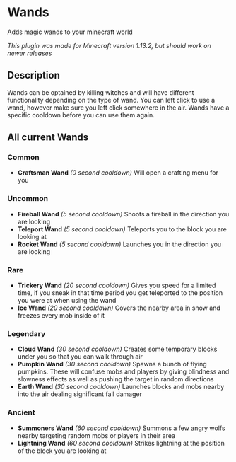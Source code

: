 # Wands
Adds magic wands to your minecraft world

*This plugin was made for Minecraft version 1.13.2, but should work on newer releases*

## Description

Wands can be optained by killing witches and will have different functionality depending on the type of wand.
You can left click to use a wand, however make sure you left click somewhere in the air. Wands have a specific cooldown before you can use them again.

## All current Wands

### Common
- **Craftsman Wand** *(0 second cooldown)* Will open a crafting menu for you

### Uncommon
- **Fireball Wand** *(5 second cooldown)* Shoots a fireball in the direction you are looking
- **Teleport Wand** *(5 second cooldown)* Teleports you to the block you are looking at
- **Rocket Wand** *(5 second cooldown)* Launches you in the direction you are looking

### Rare
- **Trickery Wand** *(20 second cooldown)* Gives you speed for a limited time, if you sneak in that time period you get teleported to the position you were at when using the wand
- **Ice Wand** *(20 second cooldown)* Covers the nearby area in snow and freezes every mob inside of it

### Legendary
- **Cloud Wand** *(30 second cooldown)* Creates some temporary blocks under you so that you can walk through air
- **Pumpkin Wand** *(30 second cooldown)* Spawns a bunch of flying pumpkins. These will confuse mobs and players by giving blindness and slowness effects as well as pushing the target in random directions
- **Earth Wand** *(30 second cooldown)* Launches blocks and mobs nearby into the air dealing significant fall damager

### Ancient
- **Summoners Wand** *(60 second cooldown)* Summons a few angry wolfs nearby targeting random mobs or players in their area
- **Lightning Wand** *(60 second cooldown)* Strikes lightning at the position of the block you are looking at
